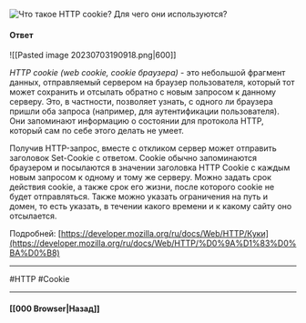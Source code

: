 ![Что такое `HTTP` cookie? Для чего они используются?](https://youtu.be/G4iYlbilozM?t=488)

#### Ответ

![[Pasted image 20230703190918.png|600]]

*HTTP cookie (web cookie, cookie браузера)* - это небольшой фрагмент данных, отправляемый сервером на браузер пользователя, который тот может сохранить и отсылать обратно с новым запросом к данному серверу. Это, в частности, позволяет узнать, с одного ли браузера пришли оба запроса (например, для аутентификации пользователя). Они запоминают информацию о состоянии для протокола HTTP, который сам по себе этого делать не умеет.

Получив HTTP-запрос, вместе с откликом сервер может отправить заголовок Set-Cookie с ответом. Cookie обычно запоминаются браузером и посылаются в значении заголовка HTTP Cookie с каждым новым запросом к одному и тому же серверу. Можно задать срок действия cookie, а также срок его жизни, после которого cookie не будет отправляться. Также можно указать ограничения на путь и домен, то есть указать, в течении какого времени и к какому сайту оно отсылается.

Подробней: [https://developer.mozilla.org/ru/docs/Web/HTTP/Куки](https://developer.mozilla.org/ru/docs/Web/HTTP/%D0%9A%D1%83%D0%BA%D0%B8)

___
#HTTP #Cookie 

___

#### [[000 Browser|Назад]]